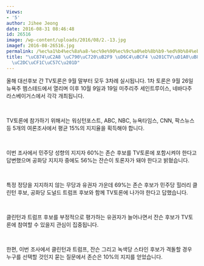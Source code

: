 ```yaml
---
Views:
- '5'
author: Jihee Jeong
date: 2016-08-31 08:46:48
id: 26516
image: /wp-content/uploads/2016/08/2.-13.jpg
imagef: 2016-08-26516.jpg
permalink: /%ec%a1%b4%ec%8a%a8-%ec%9e%90%ec%9c%a0%eb%8b%b9-%ed%9b%84%eb%b3%b4-tv%ed%86%a0%eb%a1%a0-%ec%b0%b8%ec%97%ac%ec%8b%9c%ec%bc%9c%ec%95%bc/
title: "\uC874\uC2A8 \uC790\uC720\uB2F9 \uD6C4\uBCF4 \u201CTV\uD1A0\uB860 \uCC38\uC5EC\
  \uC2DC\uCF1C\uC57C\u201D"
---
```


올해 대선후보 간 TV토론은 9월 말부터 모두 3차례 실시됩니다. 1차 토론은 9월 26일 뉴욕주 헴스테드에서 열리며 이후 10월 9일과 19일 미주리주 세인트루이스, 네바다주 라스베이거스에서 각각 개최됩니다.

&nbsp;

TV토론에 참가하기 위해서는 워싱턴포스트, ABC, NBC, 뉴욕타임스, CNN, 팍스뉴스 등 5개의 여론조사에서 평균 15%의 지지율을 획득해야 합니다.

&nbsp;

이번 조사에서 민주당 성향의 지지자 60%는 존슨 후보를 TV토론에 포함시켜야 한다고 답변했으며 공화당 지지자 중에도 56%는 잔슨이 토론자가 돼야 한다고 밝혔습니다.

&nbsp;

특정 정당을 지지하지 않는 무당과 유권자 가운데 69%는 존슨 후보가 민주당 힐러리 클린턴 후보, 공화당 도널드 트럼프 후보와 함께 TV토론에 나가야 한다고 답했습니다.

&nbsp;

클린턴과 트럼프 후보를 부정적으로 평가하는 유권자가 늘어나면서 잔슨 후보가 TV토론에 참여할 수 있을지 관심이 집중됩니다.

&nbsp;

한편, 이번 조사에서 클린턴과 트럼프, 잔슨 그리고 녹색당 스타인 후보가 격돌할 경우 누구를 선택할 것인지 묻는 질문에서 존슨은 10%의 지지를 얻었습니다.